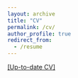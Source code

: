 ```yaml
---
layout: archive
title: "CV"
permalink: /cv/
author_profile: true
redirect_from:
  - /resume
---
```


[[Up-to-date CV]](https://gerrili1996.github.io/files/CV_LJJ_github.pdf)